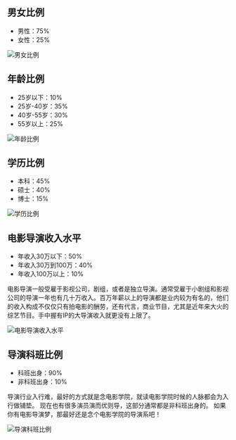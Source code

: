 ## 男女比例

- 男性：75%
- 女性：25%

![男女比例](https://n1image.hjfile.cn/res7/2017/11/14/bbf8c4dc0878c7c5463561b0c50447b0.jpg)

## 年龄比例

- 25岁以下：10%
- 25岁-40岁：35%
- 40岁-55岁：30%
- 55岁以上：25%

![年龄比例](https://n1image.hjfile.cn/res7/2017/11/14/e9b1d033daecd450221a3c2355a665dc.jpg)


## 学历比例

- 本科：45%
- 硕士：40%
- 博士：15%

![学历比例](https://n1image.hjfile.cn/res7/2017/11/14/c10408415508c6a2f69b1b99a4134acc.jpg)

## 电影导演收入水平

- 年收入30万以下：50%
- 年收入30万到100万：40%
- 年收入100万以上：10%

电影导演一般受雇于影视公司，剧组，或者是独立导演。通常受雇于小剧组和影视公司的导演一年也有几十万收入。百万年薪以上的导演都是业内较为有名的，他们的收入构成不仅仅只有拍电影的酬劳，还有代言，商业节目，尤其是近年来大火的综艺节目。手中握有IP的大导演收入就更没有上限了。

![电影导演收入水平](https://n1image.hjfile.cn/res7/2017/11/14/d0f2e8a58f5c58b52cbce2fc81d3e188.jpg)

## 导演科班比例

- 科班出身：90%
- 非科班出身：10%

导演行业入行难，最好的方式就是念电影学院，就读电影学院时候的人脉都会为入行做铺垫。
现在也有很多演员演而优则导，这部分通常都是非科班出身的。
如果你有电影导演梦，那最好还是念个电影学院的导演系吧！

![导演科班比例](https://n1image.hjfile.cn/res7/2017/11/14/a17cef8cc54890c1b94441e5fb0a1961.jpg)
